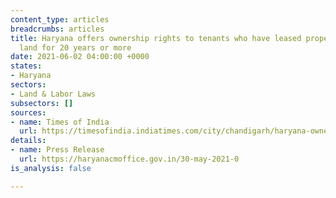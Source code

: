 ```yaml
---
content_type: articles
breadcrumbs: articles
title: Haryana offers ownership rights to tenants who have leased properties on municipal-owned
  land for 20 years or more
date: 2021-06-02 04:00:00 +0000
states:
- Haryana
sectors:
- Land & Labor Laws
subsectors: []
sources:
- name: Times of India
  url: https://timesofindia.indiatimes.com/city/chandigarh/haryana-ownership-rights-for-people-on-rent-on-municipality-properties-for-20-years-or-more/articleshow/83098126.cms
details:
- name: Press Release
  url: https://haryanacmoffice.gov.in/30-may-2021-0
is_analysis: false

---
```

